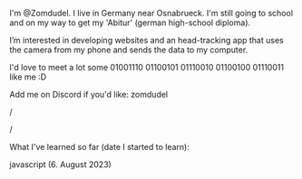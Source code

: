 I'm @Zomdudel.
I live in Germany near Osnabrueck.
I'm still going to school and on my way to get my 'Abitur' (german high-school diploma).

I’m interested in developing websites and an head-tracking app that uses the camera from my phone and sends the data to my computer.

I'd love to meet a lot some
01001110 01100101 01110010 01100100 01110011
like me :D

Add me on Discord if you'd like: zomdudel


/


/


What I've learned so far (date I started to learn):

javascript (6. August 2023)
